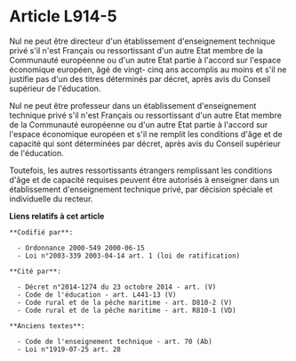 # Article L914-5

Nul ne peut être directeur d'un établissement d'enseignement technique privé s'il n'est Français ou ressortissant d'un autre
Etat membre de la Communauté européenne ou d'un autre Etat partie à l'accord sur l'espace économique européen, âgé de vingt-
cinq ans accomplis au moins et s'il ne justifie pas d'un des titres déterminés par décret, après avis du Conseil supérieur de
l'éducation.

Nul ne peut être professeur dans un établissement d'enseignement technique privé s'il n'est Français ou ressortissant d'un
autre Etat membre de la Communauté européenne ou d'un autre Etat partie à l'accord sur l'espace économique européen et s'il
ne remplit les conditions d'âge et de capacité qui sont déterminées par décret, après avis du Conseil supérieur de
l'éducation.

Toutefois, les autres ressortissants étrangers remplissant les conditions d'âge et de capacité requises peuvent être
autorisés à enseigner dans un établissement d'enseignement technique privé, par décision spéciale et individuelle du recteur.

**Liens relatifs à cet article**

	**Codifié par**:

	  - Ordonnance 2000-549 2000-06-15
	  - Loi n°2003-339 2003-04-14 art. 1 (loi de ratification)

	**Cité par**:

	  - Décret n°2014-1274 du 23 octobre 2014 - art. (V)
	  - Code de l'éducation - art. L441-13 (V)
	  - Code rural et de la pêche maritime - art. D810-2 (V)
	  - Code rural et de la pêche maritime - art. R810-1 (VD)

	**Anciens textes**:

	  - Code de l'enseignement technique - art. 70 (Ab)
	  - Loi n°1919-07-25 art. 28

